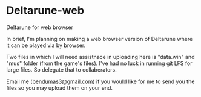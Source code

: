 # Deltarune-web
Deltarune for web browser

In brief, I'm planning on making a web browser version of Deltarune where it can be played via by browser. 

Two files in which I will need assistnace in uploading here is "data.win" and "mus" folder (from the game's files). I've had no luck in running git LFS for large files. So delegate that to collaberators.

Email me (bendumas3@gmail.com) if you would like for me to send you the files so you may upload them on your end. 
